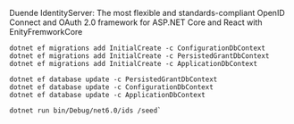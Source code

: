 Duende IdentityServer: The most flexible and standards-compliant OpenID Connect and OAuth 2.0 framework for ASP.NET Core and React with EnityFremworkCore 

    dotnet ef migrations add InitialCreate -c ConfigurationDbContext
    dotnet ef migrations add InitialCreate -c PersistedGrantDbContext
    dotnet ef migrations add InitialCreate -c ApplicationDbContext
    
    dotnet ef database update -c PersistedGrantDbContext
    dotnet ef database update -c ConfigurationDbContext
    dotnet ef database update -c ApplicationDbContext
    
    dotnet run bin/Debug/net6.0/ids /seed`
